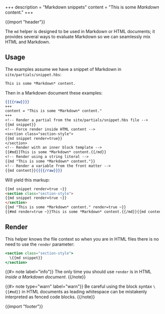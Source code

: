 +++
description = "Markdown snippets"
content = "This is some *Markdown* content."
+++

{{import "header"}}

The `md` helper is designed to be used in Markdown or HTML documents; it provides several ways to evaluate Markdown so we can seamlessly mix HTML and Markdown.

## Usage

The examples assume we have a snippet of Markdown in `site/partials/snippet.hbs`:

```markdown
This is some *Markdown* content.
```

Then in a Markdown document these examples:

```handlebars
{{{{raw}}}}
+++
content = "This is some *Markdown* content."
+++
<!-- Render a partial from the site/partials/snippet.hbs file -->
{{md snippet}}
<!-- Force render inside HTML content -->
<section class="section-style">
{{md snippet render=true}}
</section>
<!-- Render with an inner block template -->
{{#md}}This is some *Markdown* content.{{/md}}
<!-- Render using a string literal -->
{{md "This is some *Markdown* content."}}
<!-- Render a variable from the front matter -->
{{md content}}{{{{/raw}}}}
```

Will yield this markup:

```html
{{md snippet render=true ~}}
<section class="section-style">
{{md snippet render=true ~}}
</section>
{{md "This is some *Markdown* content." render=true ~}}
{{#md render=true ~}}This is some *Markdown* content.{{/md}}{{md content render=true ~}}
```

## Render

This helper knows the file context so when you are in HTML files there is no need to use the `render` parameter:

```handlebars
<section class="section-style">
  \{{md snippet}}
</section>
```

{{#> note label="info"}}
The only time you should use `render` is in HTML *inside a Markdown document*.
{{/note}}

{{#> note type="warn" label="warn"}}
Be careful using the block syntax `\{{#md}}` in HTML documents as leading whitespace can be mistakenly interpreted as fenced code blocks.
{{/note}}

{{import "footer"}}
